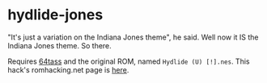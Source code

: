 # hydlide-jones

"It's just a variation on the Indiana Jones theme", he said. Well now it IS the Indiana Jones theme. So there.

Requires [64tass](https://tass64.sourceforge.net/) and the original ROM, named `Hydlide (U) [!].nes`. This hack's romhacking.net page is [here](https://www.romhacking.net/hacks/8250/).